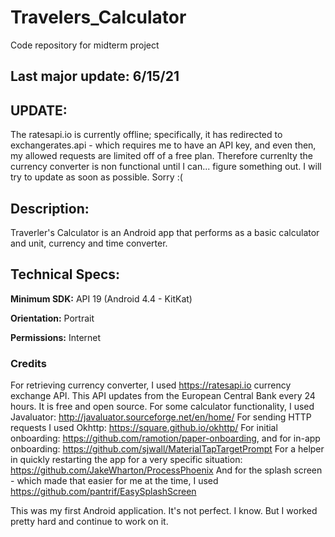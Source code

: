 # Travelers_Calculator
Code repository for midterm project

## Last major update: 6/15/21
## UPDATE: 
The ratesapi.io is currently offline; specifically, it has redirected to exchangerates.api - which requires me to have an API key, and even then, my allowed requests are limited off of a free plan. 
Therefore currenlty the currency converter is non functional until I can... figure something out. I will try to update as soon as possible. Sorry :(

## Description:

Traverler's Calculator is an Android app that performs as a basic calculator and unit, currency and time converter.

## Technical Specs:

**Minimum SDK:** API 19 (Android 4.4 - KitKat)

**Orientation:** Portrait

**Permissions:** Internet

### Credits
For retrieving currency converter, I used  https://ratesapi.io currency exchange API. This API updates from the European Central Bank every 24 hours. It is free and open source.
For some calculator functionality, I used Javaluator: http://javaluator.sourceforge.net/en/home/
For sending HTTP requests I used Okhttp: https://square.github.io/okhttp/
For initial onboarding: https://github.com/ramotion/paper-onboarding, and for in-app onboarding: https://github.com/sjwall/MaterialTapTargetPrompt
For a helper in quickly restarting the app for a very specific situation: https://github.com/JakeWharton/ProcessPhoenix
And for the splash screen - which made that easier for me at the time, I used https://github.com/pantrif/EasySplashScreen
 
This was my first Android application. It's not perfect. I know. But I worked pretty hard and continue to work on it. 
